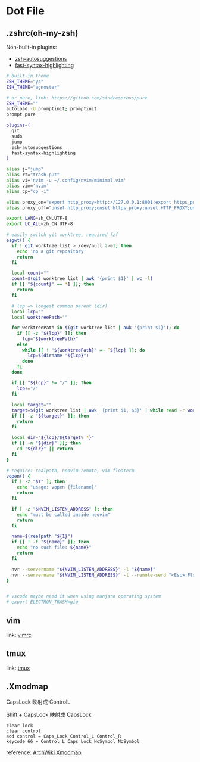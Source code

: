 # Dot File

## .zshrc(oh-my-zsh)

Non-built-in plugins:

- [zsh-autosuggestions](https://github.com/zsh-users/zsh-autosuggestions)
- [fast-syntax-highlighting](https://github.com/zdharma/fast-syntax-highlighting)

```sh
# built-in theme
ZSH_THEME="ys"
ZSH_THEME="agnoster"

# or pure, link: https://github.com/sindresorhus/pure
ZSH_THEME=""
autoload -U promptinit; promptinit
prompt pure

plugins=(
  git
  sudo
  jump
  zsh-autosuggestions
  fast-syntax-highlighting
)

alias j="jump"
alias rt="trash-put"
alias vi='nvim -u ~/.config/nvim/minimal.vim'
alias vim='nvim'
alias cp="cp -i"

alias proxy_on="export http_proxy=http://127.0.0.1:8001;export https_proxy=http://127.0.0.1:8001;export HTTP_PROXY=http://127.0.0.1:8001;export HTTPS_PROXY=http://127.0.0.1:8001;"
alias proxy_off="unset http_proxy;unset https_proxy;unset HTTP_PROXY;unset HTTPS_PROXY;"

export LANG=zh_CN.UTF-8
export LC_ALL=zh_CN.UTF-8

# easily switch git worktree, required fzf
esgwt() {
  if ! git worktree list > /dev/null 2>&1; then
    echo 'no a git repository'
    return
  fi

  local count=""
  count=$(git worktree list | awk '{print $1}' | wc -l)
  if [[ "${count}" == *1 ]]; then
    return
  fi

  # lcp => longest common parent (dir)
  local lcp=""
  local worktreePath=""

  for worktreePath in $(git worktree list | awk '{print $1}'); do
    if [[ -z "${lcp}" ]]; then
      lcp="${worktreePath}"
    else
      while [[ ! "${worktreePath}" =~ ^${lcp} ]]; do
        lcp=$(dirname "${lcp}")
      done
    fi
  done

  if [[ "${lcp}" != "/" ]]; then
    lcp+="/"
  fi

  local target=""
  target=$(git worktree list | awk '{print $1, $3}' | while read -r worktreePath; do echo "${worktreePath#${lcp}}"; done | fzf -1)
  if [[ -z "${target}" ]]; then
    return
  fi

  local dir="${lcp}/${target% *}"
  if [[ -n "${dir}" ]]; then
    cd "${dir}" || return
  fi
}

# require: realpath, neovim-remote, vim-floaterm
vopen() {
  if [ -z "$1" ]; then
    echo "usage: vopen {filename}"
    return
  fi

  if [ -z "$NVIM_LISTEN_ADDRESS" ]; then
    echo "must be called inside neovim"
    return
  fi

  name=$(realpath "${1}")
  if [[ ! -f "${name}" ]]; then
    echo "no such file: ${name}"
    return
  fi

  nvr --servername "${NVIM_LISTEN_ADDRESS}" -l "${name}"
  nvr --servername "${NVIM_LISTEN_ADDRESS}" -l --remote-send "<Esc>:FloatermToggle<CR>"
}


# vscode maybe need it when using manjaro operating system
# export ELECTRON_TRASH=gio
```

## vim

link: [vimrc](https://github.com/CsYakamoz/vimrc)

## tmux

link: [tmux](../tmux/README.md)

## .Xmodmap

CapsLock 映射成 ControlL

Shift + CapsLock 映射成 CapsLock

```xmodmap
clear lock
clear control
add control = Caps_Lock Control_L Control_R
keycode 66 = Control_L Caps_Lock NoSymbol NoSymbol
```

reference: [ArchWiki Xmodmap](<https://wiki.archlinux.org/index.php/Xmodmap_(%E7%AE%80%E4%BD%93%E4%B8%AD%E6%96%87)>)

